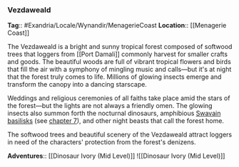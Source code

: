 ### Vezdaweald
**Tag**:: #Exandria/Locale/Wynandir/MenagerieCoast
**Location**:: [[Menagerie Coast]]

The Vezdaweald is a bright and sunny tropical forest composed of softwood trees that loggers from [[Port Damali]] commonly harvest for smaller crafts and goods. The beautiful woods are full of vibrant tropical flowers and birds that fill the air with a symphony of mingling music and calls—but it's at night that the forest truly comes to life. Millions of glowing insects emerge and transform the canopy into a dancing starscape.

Weddings and religious ceremonies of all faiths take place amid the stars of the forest—but the lights are not always a friendly omen. The glowing insects also summon forth the nocturnal dinosaurs, amphibious [Swavain basilisks](https://www.dndbeyond.com/monsters/swavain-basilisk) (see [chapter 7](https://www.dndbeyond.com/sources/egtw/wildemount-bestiary#SwavainBasilisk "chapter 7")), and other night beasts that call the forest home.

The softwood trees and beautiful scenery of the Vezdaweald attract loggers in need of the characters' protection from the forest's denizens.

**Adventures**:: [[Dinosaur Ivory (Mid Level)]]
![[Dinosaur Ivory (Mid Level)]]